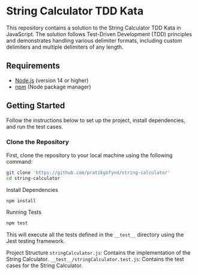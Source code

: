 # String Calculator TDD Kata

This repository contains a solution to the String Calculator TDD Kata in JavaScript. The solution follows Test-Driven Development (TDD) principles and demonstrates handling various delimiter formats, including custom delimiters and multiple delimiters of any length.

## Requirements

- [Node.js](https://nodejs.org/) (version 14 or higher)
- [npm](https://www.npmjs.com/) (Node package manager)

## Getting Started

Follow the instructions below to set up the project, install dependencies, and run the test cases.

### Clone the Repository

First, clone the repository to your local machine using the following command:

```bash
git clone 'https://github.com/pratikgofynd/string-calculator'
cd string-calculator
```

Install Dependencies

```bash
npm install
```

Running Tests

```bash
npm test
```

This will execute all the tests defined in the `__test__` directory using the Jest testing framework.

Project Structure
`stringCalculator.js`: Contains the implementation of the String Calculator.
`__test__/stringCalculator.test.js`: Contains the test cases for the String Calculator.
